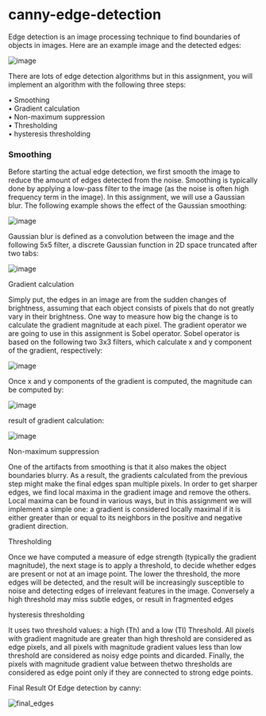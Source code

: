 ﻿# canny-edge-detection
Edge detection is an image processing technique to find boundaries of objects in images. Here are an example image and the detected edges:

![image](https://user-images.githubusercontent.com/54143711/137169435-0d6c25af-7b6f-437f-9f2c-ca918a76c19b.png)

There are lots of edge detection algorithms but in this assignment, you will implement an algorithm with the following three steps:

• Smoothing <br>
• Gradient calculation <br>
• Non-maximum suppression <br>
• Thresholding <br>
• hysteresis thresholding <br>



<h3> Smoothing </h3>

Before starting the actual edge detection, we first smooth the image to reduce the amount of edges detected from the noise. Smoothing is typically done by applying a low-pass filter to the image (as the noise is often high frequency term in the image). In this assignment, we will use a Gaussian blur. The following example shows the effect of the Gaussian smoothing:


![image](https://user-images.githubusercontent.com/54143711/137169611-e126b56c-2355-4c8b-8aff-dbf1cdfe0e18.png)

Gaussian blur is defined as a convolution between the image and the following 5x5 filter, a discrete Gaussian function in 2D space truncated after two tabs:

![image](https://user-images.githubusercontent.com/54143711/137169652-db954414-8a56-4dce-a439-a84a5cdda211.png)

Gradient calculation

Simply put, the edges in an image are from the sudden changes of brightness, assuming that each object consists of pixels that do not greatly vary in their brightness. One way to measure how big the change is to calculate the gradient magnitude at each pixel. The gradient operator we are going to use in this assignment is Sobel operator. Sobel operator is based on the following two 3x3 filters, which calculate x and y component of the gradient, respectively:

![image](https://user-images.githubusercontent.com/54143711/137169746-93390eba-7ad8-4a34-bf6f-61fb0fdff9fd.png)

Once x and y components of the gradient is computed, the magnitude can be computed by:

![image](https://user-images.githubusercontent.com/54143711/137169811-02e8a1d6-50b1-44d3-b032-2c125edd2844.png)

result of gradient calculation:

![image](https://user-images.githubusercontent.com/54143711/137169876-8aff34dc-84b3-450a-81fe-a1b159f6fe50.png)


Non-maximum suppression

One of the artifacts from smoothing is that it also makes the object boundaries blurry. As a result, the gradients calculated from the previous step might make the final edges span multiple pixels. In order to get sharper edges, we find local maxima in the gradient image and remove the others. Local maxima can be found in various ways, but in this assignment we will implement a simple one: a gradient is considered locally maximal if it is either greater than or equal to its neighbors in the positive and negative gradient direction.

Thresholding

Once we have computed a measure of edge strength (typically the gradient magnitude), the next stage is to apply a threshold, to decide whether edges are present or not at an image point. The lower the threshold, the more edges will be detected, and the result will be increasingly susceptible to noise and detecting edges of irrelevant features in the image. Conversely a high threshold may miss subtle edges, or result in fragmented edges


hysteresis thresholding

It uses two threshold values: a high (Th) and a low (Tl) Threshold. All pixels with gradient magnitude are greater than high threshold are considered as edge pixels, and all pixels with magnitude gradient values less than low threshold are considered as noisy edge points and dicarded. Finally, the pixels with magnitude gradient value between thetwo thresholds are considered as edge point only if they are connected to strong edge points.


Final Result Of Edge detection by canny:

![final_edges](https://user-images.githubusercontent.com/54143711/137170207-b886ef5a-dc45-449a-965d-e06cb629b1f9.jpg)


